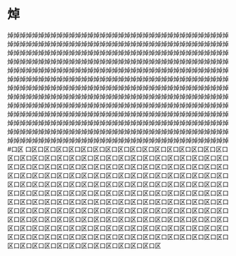 # 焯
焯焯焯焯焯焯焯焯焯焯焯焯焯焯焯焯焯焯焯焯焯焯焯焯焯焯焯焯焯焯焯焯焯焯焯焯焯焯焯焯焯焯焯焯焯焯焯焯焯焯焯焯焯焯焯焯焯焯焯焯焯焯焯焯焯焯焯焯焯焯焯焯焯焯焯焯焯焯焯焯焯焯焯焯焯焯焯焯焯焯焯焯焯焯焯焯焯焯焯焯焯焯焯焯焯焯焯焯焯焯焯焯焯焯焯焯焯焯焯焯焯焯焯焯焯焯焯焯焯焯焯焯焯焯焯焯焯焯焯焯焯焯焯焯焯焯焯焯焯焯焯焯焯焯焯焯焯焯焯焯焯焯焯焯焯焯焯焯焯焯焯焯焯焯焯焯焯焯焯焯焯焯焯焯焯焯焯焯焯焯焯焯焯焯焯焯焯焯焯焯焯焯焯焯焯焯焯焯焯焯焯焯焯焯焯焯焯焯焯焯焯焯焯焯焯焯焯焯焯焯焯焯焯焯焯焯焯焯焯焯焯焯焯焯焯焯焯焯焯焯焯焯焯焯焯焯焯焯焯焯焯焯焯焯焯焯焯焯焯焯焯焯焯焯焯焯焯焯焯焯焯焯焯焯焯焯焯焯焯焯焯焯焯焯焯焯焯焯焯焯焯焯焯焯焯焯焯焯焯焯焯焯焯焯焯焯焯焯焯焯焯焯焯焯焯焯焯焯焯焯焯焯焯焯焯焯焯焯焯焯焯焯焯焯焯焯焯焯焯焯焯焯焯焯焯焯焯焯焯焯焯焯焯焯焯焯焯焯焯焯焯焯焯焯焯焯焯焯焯焯焯焯焯焯焯焯焯焯焯焯焯焯焯焯焯焯焯焯焯焯焯焯焯焯焯焯焯焯焯焯焯焯焯焯焯焯焯焯焯焯焯焯焯焯焯焯焯焯焯焯焯焯焯焯焯焯焯焯焯焯焯焯焯焯焯焯焯焯焯焯焯焯焯焯焯焯焯焯焯焯焯焯焯焯焯焯焯焯
#口区
口区口区口区口区口区口区口区口区口区口区口区口区口区口区口区口区口区口区口区口区口区口区口区口区口区口区口区口区口区口区口区口区口区口区口区口区口区口区口区口区口区口区口区口区口区口区口区口区口区口区口区口区口区口区口区口区口区口区口区口区口区口区口区口区口区口区口区口区口区口区口区口区口区口区口区口区口区口区口区口区口区口区口区口区口区口区口区口区口区口区口区口区口区口区口区口区口区口区口区口区口区口区口区口区口区口区口区口区口区口区口区口区口区口区口区口区口区口区口区口区口区口区口区口区口区口区口区口区口区口区口区口区口区口区口区口区口区口区口区口区口区口区口区口区口区口区口区口区口区口区口区口区口区口区口区口区口区口区口区口区口区口区口区口区口区口区口区口区口区口区口区口区口区口区口区口区口区口区口区口区口区口区口区口区口区口区口区口区口区口区口区口区口区口区口区口区口区口区口区口区口区口区口区口区口区口区口区口区口区

